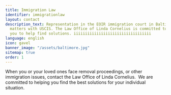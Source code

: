 ```yaml
---
title: Immigration Law
identifier: immigrationlaw
layout: contact
description_text: Representation in the EOIR immigration court in Baltimore, and in
  matters with USCIS. The Law Office of Linda Cornelius is committed to working with
  you to help find solutions. iiiiiiiiiiiiiiiiiiiiiiiiiiiiiiiiii
language: english
icon: gavel
banner_image: "/assets/baltimore.jpg"
sitemap: true
order: 1
---
```


When you or your loved ones face removal proceedings, or other immigration issues, contact the Law Office of Linda Cornelius.  We are committed to helping you find the best solutions for your individual situation.